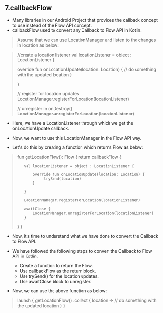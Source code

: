 ## 7.callbackFlow
- Many libraries in our Android Project that provides the callback concept to use instead of the Flow API concept.
- callbackFlow used to convert any Callback to Flow API in Kotlin.

> Assume that we can use LocationManager and listen to the changes in location as below:

> //create a location listener
> val locationListener = object : LocationListener {
>    
>    override fun onLocationUpdate(location: Location) {
>        // do something with the updated location
>    }
>
> }
>  
> // register for location updates
> LocationManager.registerForLocation(locationListener)
> 
> // unregister in onDestroy()
> LocationManager.unregisterForLocation(locationListener)

- Here, we have a LocationListener through which we get the onLocationUpdate callback.

- Now, we want to use this LocationManager in the Flow API way.

- Let's do this by creating a function which returns Flow<Location> as below:

> fun getLocationFlow(): Flow<Location> {
>    return callbackFlow {
> 
>        val locationListener = object : LocationListener {
> 
>            override fun onLocationUpdate(location: Location) {
>                 trySend(location)
>            }
>
>        }
>
>        LocationManager.registerForLocation(locationListener)
>
>        awaitClose {
>            LocationManager.unregisterForLocation(locationListener)
>        }
> 
>    }
> }

- Now, it's time to understand what we have done to convert the Callback to Flow API.

- We have followed the following steps to convert the Callback to Flow API in Kotlin:

  - Create a function to return the Flow<Location>.
  - Use callbackFlow as the return block.
  - Use trySend() for the location updates.
  - Use awaitClose block to unregister.
- Now, we can use the above function as below:


> launch {
>    getLocationFlow()
>    .collect { location ->
>        // do something with the updated location
>    }
> }
